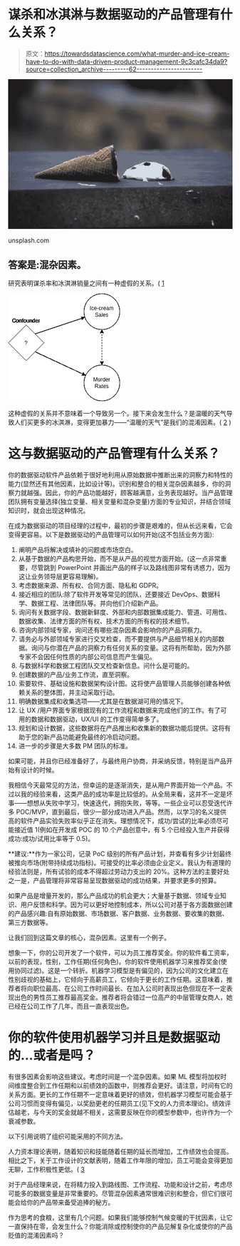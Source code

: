 # 谋杀和冰淇淋与数据驱动的产品管理有什么关系？

> 原文：<https://towardsdatascience.com/what-murder-and-ice-cream-have-to-do-with-data-driven-product-management-9c3cafc34da9?source=collection_archive---------62----------------------->

![](img/8aaabd7cba871715098c260f2f73a09e.png)

unsplash.com

## 答案是:**混杂因素。**

研究表明谋杀率和冰淇淋销量之间有一种虚假的关系。( [1](https://bit.ly/3e1K3Es)

![](img/51309c71b08bc60bee778bd4b4d1bfc6.png)

这种虚假的关系并不意味着一个导致另一个。接下来会发生什么？是温暖的天气导致人们买更多的冰淇淋，变得更加暴力——“温暖的天气”是我们的混淆因素。( [2](https://en.wikipedia.org/wiki/Confounding) )

# 这与数据驱动的产品管理有什么关系？

你的数据驱动软件产品依赖于很好地利用从原始数据中推断出来的洞察力和特性的能力(显然还有其他因素，比如设计等)。识别和整合的相关混杂因素越多，你的洞察力就越强。因此，你的产品功能越好，顾客越满意，业务表现越好。当产品管理团队拥有变量选择(独立变量、相关变量和混杂变量)方面的专业知识，并结合领域知识时，就会出现这种情况。

在成为数据驱动的项目经理的过程中，最初的步骤是艰难的，但从长远来看，它会变得更容易。以下是数据驱动的产品管理可以如何开始(这不包括业务方面):

1.  阐明产品将解决或填补的问题或市场空白。
2.  从基于数据的产品构思开始，而不是从产品的视觉方面开始。(这一点非常重要，尽管跳到 PowerPoint 并画出产品的样子以及路线图非常有诱惑力，因为这让业务领导层更容易理解)。
3.  考虑数据来源、所有权、合同方面、隐私和 GDPR。
4.  接近相应的团队:除了软件开发等常见的团队，还要接近 DevOps、数据科学、数据工程、法律团队等。并向他们介绍新产品。
5.  询问有关数据字段、数据新鲜度、外部和内部数据集成能力、管道、可用性、数据收集、法律方面的所有权、技术方面的所有权的技术细节。
6.  咨询内部领域专家，询问还有哪些混杂因素会影响你的产品洞察力。
7.  请务必与外部领域专家进行交叉检查，而不要提供与产品细节相关的内部数据。询问与你潜在产品的洞察力有任何关系的变量。这将有所帮助，因为外部专家不会因任何性质的内部公司信息而产生偏见。
8.  与数据科学和数据工程团队交叉检查新信息。问什么是可能的。
9.  创建数据的产品/业务工作流，直至洞察。
10.  索要软件、基础设施和数据架构设计图。这将使产品管理人员能够创建各种依赖关系的整体图，并主动采取行动。
11.  明确数据集成和收集选项——尤其是在数据湖可用的情况下。
12.  让 UX /用户界面专家根据现有的工作流程和数据来完成他们的工作。有了可用的数据和数据驱动，UX/UI 的工作变得简单多了。
13.  规划和设计数据，这些数据将在产品推出和收集新的数据功能后提供。这将有助于您的新产品功能避免最终的冷启动问题。
14.  进一步的步骤是大多数 PM 团队的标准。

如果可能，并且你已经准备好了，与最终用户协商，并采纳反馈，特别是当产品开始有设计的时候。

我相信今天最常见的方法，但幸运的是逐渐消失，是从用户界面开始一个产品。不过以我的经验来看，这类产品的成功率是比较低的。从全局来看，这并不一定是坏事——想想从失败中学习，快速迭代，拥抱失败，等等。一些企业可以忍受迭代许多 POC/MVP，直到最后，很少一部分成功进入产品。然而，以学习的名义提供高的软件产品实验失败率似乎正在消失。理想情况下，成功/尝试的比率必须尽可能接近值 1(例如在开发成 POC 的 10 个产品创意中，有 5 个已经投入生产并获得成功:成功/试用比率等于 0.5)。

**建议:**作为一家公司，记录 PoC 级别的所有产品计划，并查看有多少计划最终被推向市场(附带持续成功指标)。可接受的比率必须由企业定义。我认为有道理的经验法则是，所有试验的成本不得超过劳动力支出的 20%。这种方法的主要好处之一是，产品管理将非常容易呈现数据驱动的成功结果，并要求更多的预算。

如果产品是增量开发的，那么产品成功的机会更大；大量基于数据、领域专业知识、用户反馈和科学。因为可以更好地控制成本，所以公司对基于各方面数据创建的产品感兴趣:自有原始数据、市场数据、客户数据、业务数据、要收集的数据、第三方数据等。

让我们回到这篇文章的核心，混杂因素。这里有一个例子。

想象一下，你的公司开发了一个软件，可以为员工推荐奖金。你的软件看工资率，以前的表现，性别，工作任期(任何角色)。你的软件使用机器学习来推荐奖金(使用协同过滤)。这是一个转折。机器学习模型是有偏见的，因为公司的文化建立在性别歧视的基础上，它倾向于高薪员工，它倾向于更长的工作任期。这意味着，推荐者将向职位最高、在公司工作时间最长、在加入公司时表现出色但现在不一定表现出色的男性员工推荐最高奖金。推荐者将会错过一位高产的中层管理女商人，她已经在公司工作了几年，而且一直表现出色。

# 你的软件使用机器学习并且是数据驱动的…或者是吗？

有很多因素会影响这些建议。考虑时间是一个混杂因素。如果 ML 模型将加权时间维度整合到工作任期和以前绩效的函数中，则推荐会更好。请注意，时间有它的关系方面。更长的工作任期不一定意味着更好的绩效，但机器学习模型可能会基于公司习惯而变得有偏见，以奖励更老的任期员工(见下文的人力资本理论)。绩效评估越老，与今天的奖金就越不相关，这需要反映在你的模型参数中，也许作为一个衰减参数。

以下引用说明了组织可能采用的不同方法。

人力资本理论表明，随着知识和技能随着任期的延长而增加，工作绩效也会提高。相比之下，关于工作设计的文献表明，随着工作年限的增加，员工可能会变得更加无聊，工作积极性更低。( [3](https://www.sciencedirect.com/science/article/pii/S0001879113001395)

对于产品经理来说，在将精力投入到路线图、工作流程、功能和设计之前，考虑尽可能多的数据变量是非常重要的。尽管混杂因素通常很难识别和整合，但它们很可能会给你的产品带来备受追捧的秘方。

作为思考的食粮，这里有几个问题。如果我们能够控制气候变暖的干扰因素，让它一直保持在零，会发生什么？你能消除或控制使你的产品见解复杂化或使你的产品贬值的混淆因素吗？
